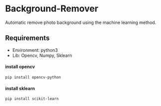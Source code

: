 # Background-Remover
Automatic remove photo background using the machine learning method.

## Requirements
- Environment: python3
- Lib: Opencv, Numpy, Sklearn

#### install opencv
```
pip install opencv-python
```

#### install sklearn
```
pip install scikit-learn
```
